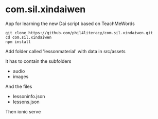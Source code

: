 # com.sil.xindaiwen
App for learning the new Dai script based on TeachMeWords

    git clone https://github.com/phil4literacy/com.sil.xindaiwen.git
    cd com.sil.xindaiwen
    npm install
    
Add folder called 'lessonmaterial' with data in 
    src/assets

It has to contain the subfolders
- audio
- images

And the files
- lessoninfo.json
- lessons.json

Then
    ionic serve
    

    
